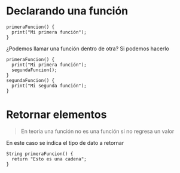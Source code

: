 # Declarando una función
```
primeraFuncion() {
  print("Mi primera función");
}
```
¿Podemos llamar una función dentro de otra? Si podemos hacerlo
```
primeraFuncion() {
  print("Mi primera función");
  segundaFuncion();
}
segundaFuncion() {
  print("Mi segunda función");
}
```
# Retornar elementos
> En teoria una función no es una función si no regresa un valor

En este caso se indica el tipo de dato a retornar
```
String primeraFuncion() {
  return "Esto es una cadena";
}
```
#